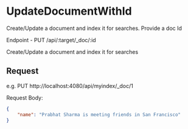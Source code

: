 # UpdateDocumentWithId

Create/Update a document and index it for searches. Provide a doc Id

Endpoint - PUT /api/:target/_doc/:id 

Create/Update a document and index it for searches

## Request

e.g. 
PUT http://localhost:4080/api/myindex/_doc/1

Request Body: 

```json
{ 
    "name": "Prabhat Sharma is meeting friends in San Francisco" 
}
```

